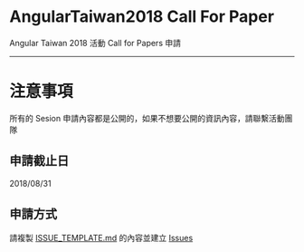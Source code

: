 # AngularTaiwan2018 Call For Paper

Angular Taiwan 2018 活動 Call for Papers 申請

---
# 注意事項
所有的 Sesion 申請內容都是公開的，如果不想要公開的資訊內容，請聯繫活動團隊

## 申請截止日
2018/08/31

## 申請方式
請複製 [ISSUE_TEMPLATE.md](ISSUE_TEMPLATE.md) 的內容並建立 [Issues](https://github.com/augt/AngularTaiwan2018-call-for-paper/issues)


